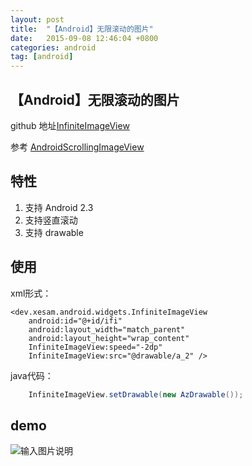 ```yaml
---
layout: post
title:  "【Android】无限滚动的图片"
date:   2015-09-08 12:46:04 +0800
categories: android
tag: [android]
---
```

## 【Android】无限滚动的图片

github 地址[InfiniteImageView](https://github.com/xesam/InfiniteImageView)


参考 [AndroidScrollingImageView](https://github.com/Q42/AndroidScrollingImageView) 

## 特性
1. 支持 Android 2.3
2. 支持竖直滚动
3. 支持 drawable

## 使用

xml形式：

    <dev.xesam.android.widgets.InfiniteImageView
        android:id="@+id/ifi"
        android:layout_width="match_parent"
        android:layout_height="wrap_content"
        InfiniteImageView:speed="-2dp"
        InfiniteImageView:src="@drawable/a_2" />

java代码：

```java
    InfiniteImageView.setDrawable(new AzDrawable());
```

## demo

![输入图片说明](https://static.oschina.net/uploads/img/201509/09095034_8WHB.gif "在这里输入图片标题")

